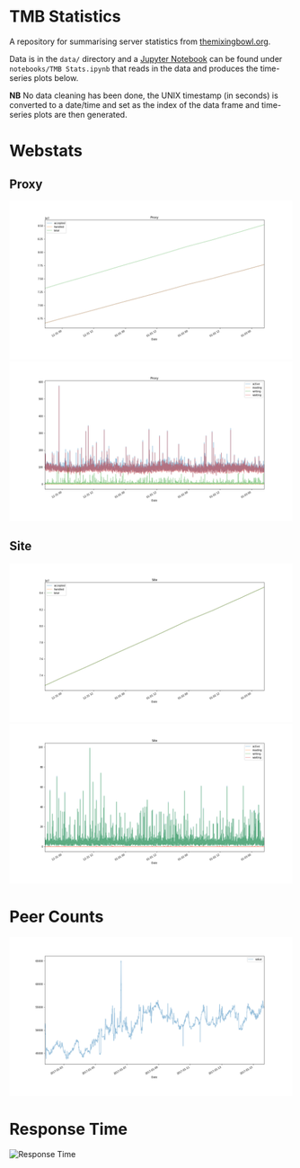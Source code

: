 # TMB Statistics

A repository for summarising server statistics from [themixingbowl.org](https://themixingbowl.org).

Data is in the `data/` directory and a [Jupyter Notebook](https://jupyter.org) can be found under `notebooks/TMB Stats.ipynb` 
that reads in the data and produces the time-series plots below.

**NB** No data cleaning has been done, the UNIX timestamp (in seconds) is converted to a date/time and set as the 
index of the data frame and time-series plots are then generated.

# Webstats

## Proxy

![Proxy : Requests](plots/webstats_proxy_requests.png)
![Proxy : Activity](plots/webstats_proxy_activity.png)

## Site

![Site : Requests](plots/webstats_site_requests.png)
![Site : Activity](plots/webstats_site_activity.png)

# Peer Counts
![Peer Counts](plots/peerscount.png)

# Response Time

![Response Time](plots/repsonstime.png)
